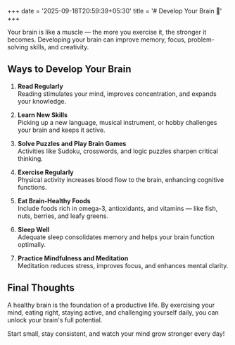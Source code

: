 +++
date = '2025-09-18T20:59:39+05:30'
title = '# Develop Your Brain 🧠'
+++



Your brain is like a muscle — the more you exercise it, the stronger it becomes. Developing your brain can improve memory, focus, problem-solving skills, and creativity.  

<!--more-->

## Ways to Develop Your Brain

1. **Read Regularly**  
   Reading stimulates your mind, improves concentration, and expands your knowledge.

2. **Learn New Skills**  
   Picking up a new language, musical instrument, or hobby challenges your brain and keeps it active.

3. **Solve Puzzles and Play Brain Games**  
   Activities like Sudoku, crosswords, and logic puzzles sharpen critical thinking.

4. **Exercise Regularly**  
   Physical activity increases blood flow to the brain, enhancing cognitive functions.

5. **Eat Brain-Healthy Foods**  
   Include foods rich in omega-3, antioxidants, and vitamins — like fish, nuts, berries, and leafy greens.

6. **Sleep Well**  
   Adequate sleep consolidates memory and helps your brain function optimally.

7. **Practice Mindfulness and Meditation**  
   Meditation reduces stress, improves focus, and enhances mental clarity.

## Final Thoughts

A healthy brain is the foundation of a productive life. By exercising your mind, eating right, staying active, and challenging yourself daily, you can unlock your brain's full potential.  

Start small, stay consistent, and watch your mind grow stronger every day!